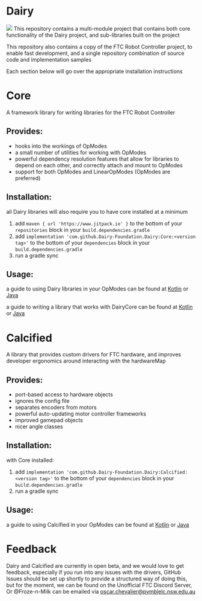 # Dairy
[![](https://www.jitpack.io/v/Dairy-Foundation/Dairy.svg)](https://www.jitpack.io/#Dairy-Foundation/Dairy)
This repository contains a multi-module project that contains both core functionality of the Dairy project, and sub-libraries built on the project

This repository also contains a copy of the FTC Robot Controller project, to enable fast development, and a single repository combination of source code and implementation samples

Each section below will go over the appropriate installation instructions

# Core
A framework library for writing libraries for the FTC Robot Controller

## Provides:
- hooks into the workings of OpModes
- a small number of utilities for working with OpModes
- powerful dependency resolution features that allow for libraries to depend on each other, and correctly attach and mount to OpModes
- support for both OpModes and LinearOpModes (OpModes are preferred)

## Installation:
all Dairy libraries will also require you to have core installed at a minimum

1. add `maven { url 'https://www.jitpack.io' }` to the bottom of your `repositories` block in your `build.dependencies.gradle`
2. add `implementation 'com.github.Dairy-Foundation.Dairy:Core:<version tag>'` to the bottom of your `dependencies` block in your `build.dependencies.gradle`
3. run a gradle sync

## Usage:
a guide to using Dairy libraries in your OpModes can be found at [Kotlin](https://github.com/Dairy-Foundation/Dairy/tree/master/TeamCode/src/main/kotlin/org/firstinspires/ftc/teamcode/examples) or [Java](https://github.com/Dairy-Foundation/Dairy/tree/master/TeamCode/src/main/java/org/firstinspires/ftc/teamcode/examples)

a guide to writing a library that works with DairyCore can be found at [Kotlin](https://github.com/Dairy-Foundation/Dairy/blob/master/TeamCode/src/main/kotlin/org/firstinspires/ftc/teamcode/examples/featuredev/KotlinWritingAFeature.kt) or [Java](https://github.com/Dairy-Foundation/Dairy/blob/master/TeamCode/src/main/java/org/firstinspires/ftc/teamcode/examples/featuredev/JavaWritingAFeature.java)

# Calcified
A library that provides custom drivers for FTC hardware, and improves developer ergonomics around interacting with the hardwareMap

## Provides:
- port-based access to hardware objects
- ignores the config file
- separates encoders from motors
- powerful auto-updating motor controller frameworks
- improved gamepad objects
- nicer angle classes

## Installation:
with Core installed:

1. add `implementation 'com.github.Dairy-Foundation.Dairy:Calcified:<version tag>'` to the bottom of your `dependencies` block in your `build.dependencies.gradle`
2. run a gradle sync

## Usage:
a guide to using Calcified in your OpModes can be found at [Kotlin](https://github.com/Dairy-Foundation/Dairy/blob/master/TeamCode/src/main/kotlin/org/firstinspires/ftc/teamcode/examples/calcified/KotlinOverview.kt) or [Java](https://github.com/Dairy-Foundation/Dairy/blob/master/TeamCode/src/main/java/org/firstinspires/ftc/teamcode/examples/calcified/JavaOverview.java)

# Feedback
Dairy and Calcified are currently in open beta, and we would love to get feedback, especially if you run into any issues with the drivers,
GitHub Issues should be set up shortly to provide a structured way of doing this, but for the moment, we can be found on the Unofficial FTC Discord Server,
Or @Froze-n-Milk can be emailed via [oscar.chevalier@pymblelc.nsw.edu.au](mailto:oscar.chevalier@pymblelc.nsw.edu.au)